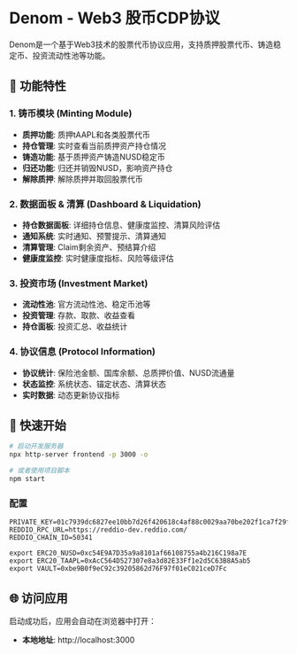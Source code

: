 # Denom - Web3 股币CDP协议

Denom是一个基于Web3技术的股票代币协议应用，支持质押股票代币、铸造稳定币、投资流动性池等功能。

## 🚀 功能特性

### 1. 铸币模块 (Minting Module)
- **质押功能**: 质押tAAPL和各类股票代币
- **持仓管理**: 实时查看当前质押资产持仓情况
- **铸造功能**: 基于质押资产铸造NUSD稳定币
- **归还功能**: 归还并销毁NUSD，影响资产持仓
- **解除质押**: 解除质押并取回股票代币

### 2. 数据面板 & 清算 (Dashboard & Liquidation)
- **持仓数据面板**: 详细持仓信息、健康度监控、清算风险评估
- **通知系统**: 实时通知、预警提示、清算通知
- **清算管理**: Claim剩余资产、预结算介绍
- **健康度监控**: 实时健康度指标、风险等级评估

### 3. 投资市场 (Investment Market)
- **流动性池**: 官方流动性池、稳定币池等
- **投资管理**: 存款、取款、收益查看
- **持仓面板**: 投资汇总、收益统计

### 4. 协议信息 (Protocol Information)
- **协议统计**: 保险池金额、国库余额、总质押价值、NUSD流通量
- **状态监控**: 系统状态、锚定状态、清算状态
- **实时数据**: 动态更新协议指标



## 🚀 快速开始

```bash
# 启动开发服务器
npx http-server frontend -p 3000 -o

# 或者使用项目脚本
npm start
```

### 配置  
```
PRIVATE_KEY=01c7939dc6827ee10bb7d26f420618c4af88c0029aa70be202f1ca7f29fe5bb4
REDDIO_RPC_URL=https://reddio-dev.reddio.com/
REDDIO_CHAIN_ID=50341

export ERC20_NUSD=0xc54E9A7D35a9a8101af66108755a4b216C198a7E
export ERC20_TAAPL=0xAcC564D527307e8a3d82E33Ff1e2d5C63B8A5ab5
export VAULT=0xbe9B0f9eC92c39205862d76F97f01eC021ceD7Fc
```

## 🌐 访问应用

启动成功后，应用会自动在浏览器中打开：
- **本地地址**: http://localhost:3000
